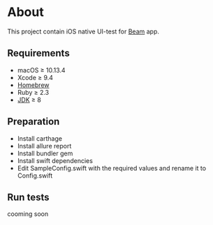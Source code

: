 # About
This project contain iOS native UI-test for [Beam](https://beamreddit.com) app.

## Requirements

* macOS ≥ 10.13.4
* Xcode ≥ 9.4
* [Homebrew](https://brew.sh)
* Ruby ≥ 2.3 
* [JDK](http://www.oracle.com/technetwork/java/javase/downloads/jdk8-downloads-2133151.html) ≥ 8

## Preparation

* Install carthage
* Install allure report
* Install bundler gem
* Install swift dependencies
* Edit SampleConfig.swift with the required values and rename it to Config.swift

## Run tests

cooming soon
